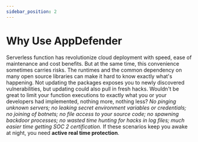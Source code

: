 ```yaml
---
sidebar_position: 2
---
```


# Why Use AppDefender

Serverless function has revolutionize cloud deployment with speed, ease of maintenance and cost benefits.  But at the same time, this convenience sometimes carries risks.  The runtimes and the common dependency on many open source libraries can make it hard to know exactly what's happening. Not updating the packages exposes you to newly discovered vulnerabilities, but updating could also pull in fresh hacks. Wouldn't be great to limit your function executions to exactly what you or your developers had implemented, nothing more, nothing less?  _No pinging unknown servers; no leaking secret environment variables or credentials; no joining of botnets; no file access to your source code; no spawning backdoor processes; no wasted time hunting for hacks in log files; much easier time getting SOC 2 certification._  If these scenarios keep you awake at night, you need **active real time protection**.